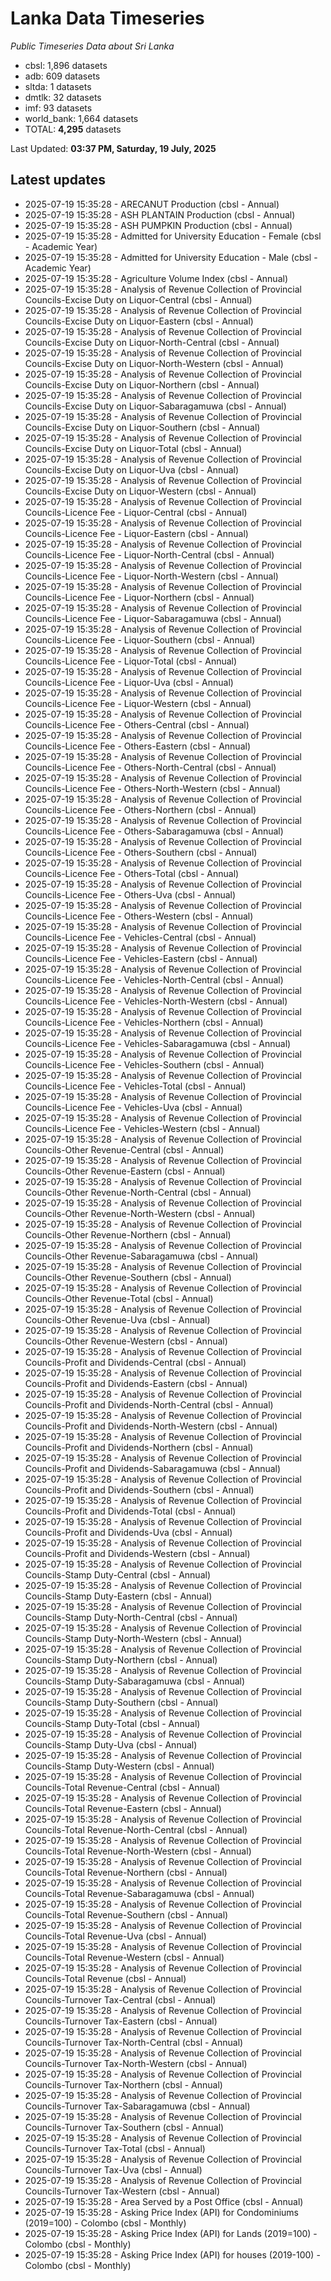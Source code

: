 # Lanka Data Timeseries
*Public Timeseries Data about Sri Lanka*

* cbsl: 1,896 datasets
* adb: 609 datasets
* sltda: 1 datasets
* dmtlk: 32 datasets
* imf: 93 datasets
* world_bank: 1,664 datasets
* TOTAL: **4,295** datasets

Last Updated: **03:37 PM, Saturday, 19 July, 2025**

## Latest updates

* 2025-07-19 15:35:28 - ARECANUT Production (cbsl - Annual)
* 2025-07-19 15:35:28 - ASH PLANTAIN Production (cbsl - Annual)
* 2025-07-19 15:35:28 - ASH PUMPKIN Production (cbsl - Annual)
* 2025-07-19 15:35:28 - Admitted for University Education - Female (cbsl - Academic Year)
* 2025-07-19 15:35:28 - Admitted for University Education - Male (cbsl - Academic Year)
* 2025-07-19 15:35:28 - Agriculture Volume Index (cbsl - Annual)
* 2025-07-19 15:35:28 - Analysis of Revenue Collection of Provincial Councils-Excise Duty on Liquor-Central (cbsl - Annual)
* 2025-07-19 15:35:28 - Analysis of Revenue Collection of Provincial Councils-Excise Duty on Liquor-Eastern (cbsl - Annual)
* 2025-07-19 15:35:28 - Analysis of Revenue Collection of Provincial Councils-Excise Duty on Liquor-North-Central (cbsl - Annual)
* 2025-07-19 15:35:28 - Analysis of Revenue Collection of Provincial Councils-Excise Duty on Liquor-North-Western (cbsl - Annual)
* 2025-07-19 15:35:28 - Analysis of Revenue Collection of Provincial Councils-Excise Duty on Liquor-Northern (cbsl - Annual)
* 2025-07-19 15:35:28 - Analysis of Revenue Collection of Provincial Councils-Excise Duty on Liquor-Sabaragamuwa (cbsl - Annual)
* 2025-07-19 15:35:28 - Analysis of Revenue Collection of Provincial Councils-Excise Duty on Liquor-Southern (cbsl - Annual)
* 2025-07-19 15:35:28 - Analysis of Revenue Collection of Provincial Councils-Excise Duty on Liquor-Total (cbsl - Annual)
* 2025-07-19 15:35:28 - Analysis of Revenue Collection of Provincial Councils-Excise Duty on Liquor-Uva (cbsl - Annual)
* 2025-07-19 15:35:28 - Analysis of Revenue Collection of Provincial Councils-Excise Duty on Liquor-Western (cbsl - Annual)
* 2025-07-19 15:35:28 - Analysis of Revenue Collection of Provincial Councils-Licence Fee - Liquor-Central (cbsl - Annual)
* 2025-07-19 15:35:28 - Analysis of Revenue Collection of Provincial Councils-Licence Fee - Liquor-Eastern (cbsl - Annual)
* 2025-07-19 15:35:28 - Analysis of Revenue Collection of Provincial Councils-Licence Fee - Liquor-North-Central (cbsl - Annual)
* 2025-07-19 15:35:28 - Analysis of Revenue Collection of Provincial Councils-Licence Fee - Liquor-North-Western (cbsl - Annual)
* 2025-07-19 15:35:28 - Analysis of Revenue Collection of Provincial Councils-Licence Fee - Liquor-Northern (cbsl - Annual)
* 2025-07-19 15:35:28 - Analysis of Revenue Collection of Provincial Councils-Licence Fee - Liquor-Sabaragamuwa (cbsl - Annual)
* 2025-07-19 15:35:28 - Analysis of Revenue Collection of Provincial Councils-Licence Fee - Liquor-Southern (cbsl - Annual)
* 2025-07-19 15:35:28 - Analysis of Revenue Collection of Provincial Councils-Licence Fee - Liquor-Total (cbsl - Annual)
* 2025-07-19 15:35:28 - Analysis of Revenue Collection of Provincial Councils-Licence Fee - Liquor-Uva (cbsl - Annual)
* 2025-07-19 15:35:28 - Analysis of Revenue Collection of Provincial Councils-Licence Fee - Liquor-Western (cbsl - Annual)
* 2025-07-19 15:35:28 - Analysis of Revenue Collection of Provincial Councils-Licence Fee - Others-Central (cbsl - Annual)
* 2025-07-19 15:35:28 - Analysis of Revenue Collection of Provincial Councils-Licence Fee - Others-Eastern (cbsl - Annual)
* 2025-07-19 15:35:28 - Analysis of Revenue Collection of Provincial Councils-Licence Fee - Others-North-Central (cbsl - Annual)
* 2025-07-19 15:35:28 - Analysis of Revenue Collection of Provincial Councils-Licence Fee - Others-North-Western (cbsl - Annual)
* 2025-07-19 15:35:28 - Analysis of Revenue Collection of Provincial Councils-Licence Fee - Others-Northern (cbsl - Annual)
* 2025-07-19 15:35:28 - Analysis of Revenue Collection of Provincial Councils-Licence Fee - Others-Sabaragamuwa (cbsl - Annual)
* 2025-07-19 15:35:28 - Analysis of Revenue Collection of Provincial Councils-Licence Fee - Others-Southern (cbsl - Annual)
* 2025-07-19 15:35:28 - Analysis of Revenue Collection of Provincial Councils-Licence Fee - Others-Total (cbsl - Annual)
* 2025-07-19 15:35:28 - Analysis of Revenue Collection of Provincial Councils-Licence Fee - Others-Uva (cbsl - Annual)
* 2025-07-19 15:35:28 - Analysis of Revenue Collection of Provincial Councils-Licence Fee - Others-Western (cbsl - Annual)
* 2025-07-19 15:35:28 - Analysis of Revenue Collection of Provincial Councils-Licence Fee - Vehicles-Central (cbsl - Annual)
* 2025-07-19 15:35:28 - Analysis of Revenue Collection of Provincial Councils-Licence Fee - Vehicles-Eastern (cbsl - Annual)
* 2025-07-19 15:35:28 - Analysis of Revenue Collection of Provincial Councils-Licence Fee - Vehicles-North-Central (cbsl - Annual)
* 2025-07-19 15:35:28 - Analysis of Revenue Collection of Provincial Councils-Licence Fee - Vehicles-North-Western (cbsl - Annual)
* 2025-07-19 15:35:28 - Analysis of Revenue Collection of Provincial Councils-Licence Fee - Vehicles-Northern (cbsl - Annual)
* 2025-07-19 15:35:28 - Analysis of Revenue Collection of Provincial Councils-Licence Fee - Vehicles-Sabaragamuwa (cbsl - Annual)
* 2025-07-19 15:35:28 - Analysis of Revenue Collection of Provincial Councils-Licence Fee - Vehicles-Southern (cbsl - Annual)
* 2025-07-19 15:35:28 - Analysis of Revenue Collection of Provincial Councils-Licence Fee - Vehicles-Total (cbsl - Annual)
* 2025-07-19 15:35:28 - Analysis of Revenue Collection of Provincial Councils-Licence Fee - Vehicles-Uva (cbsl - Annual)
* 2025-07-19 15:35:28 - Analysis of Revenue Collection of Provincial Councils-Licence Fee - Vehicles-Western (cbsl - Annual)
* 2025-07-19 15:35:28 - Analysis of Revenue Collection of Provincial Councils-Other Revenue-Central (cbsl - Annual)
* 2025-07-19 15:35:28 - Analysis of Revenue Collection of Provincial Councils-Other Revenue-Eastern (cbsl - Annual)
* 2025-07-19 15:35:28 - Analysis of Revenue Collection of Provincial Councils-Other Revenue-North-Central (cbsl - Annual)
* 2025-07-19 15:35:28 - Analysis of Revenue Collection of Provincial Councils-Other Revenue-North-Western (cbsl - Annual)
* 2025-07-19 15:35:28 - Analysis of Revenue Collection of Provincial Councils-Other Revenue-Northern (cbsl - Annual)
* 2025-07-19 15:35:28 - Analysis of Revenue Collection of Provincial Councils-Other Revenue-Sabaragamuwa (cbsl - Annual)
* 2025-07-19 15:35:28 - Analysis of Revenue Collection of Provincial Councils-Other Revenue-Southern (cbsl - Annual)
* 2025-07-19 15:35:28 - Analysis of Revenue Collection of Provincial Councils-Other Revenue-Total (cbsl - Annual)
* 2025-07-19 15:35:28 - Analysis of Revenue Collection of Provincial Councils-Other Revenue-Uva (cbsl - Annual)
* 2025-07-19 15:35:28 - Analysis of Revenue Collection of Provincial Councils-Other Revenue-Western (cbsl - Annual)
* 2025-07-19 15:35:28 - Analysis of Revenue Collection of Provincial Councils-Profit and Dividends-Central (cbsl - Annual)
* 2025-07-19 15:35:28 - Analysis of Revenue Collection of Provincial Councils-Profit and Dividends-Eastern (cbsl - Annual)
* 2025-07-19 15:35:28 - Analysis of Revenue Collection of Provincial Councils-Profit and Dividends-North-Central (cbsl - Annual)
* 2025-07-19 15:35:28 - Analysis of Revenue Collection of Provincial Councils-Profit and Dividends-North-Western (cbsl - Annual)
* 2025-07-19 15:35:28 - Analysis of Revenue Collection of Provincial Councils-Profit and Dividends-Northern (cbsl - Annual)
* 2025-07-19 15:35:28 - Analysis of Revenue Collection of Provincial Councils-Profit and Dividends-Sabaragamuwa (cbsl - Annual)
* 2025-07-19 15:35:28 - Analysis of Revenue Collection of Provincial Councils-Profit and Dividends-Southern (cbsl - Annual)
* 2025-07-19 15:35:28 - Analysis of Revenue Collection of Provincial Councils-Profit and Dividends-Total (cbsl - Annual)
* 2025-07-19 15:35:28 - Analysis of Revenue Collection of Provincial Councils-Profit and Dividends-Uva (cbsl - Annual)
* 2025-07-19 15:35:28 - Analysis of Revenue Collection of Provincial Councils-Profit and Dividends-Western (cbsl - Annual)
* 2025-07-19 15:35:28 - Analysis of Revenue Collection of Provincial Councils-Stamp Duty-Central (cbsl - Annual)
* 2025-07-19 15:35:28 - Analysis of Revenue Collection of Provincial Councils-Stamp Duty-Eastern (cbsl - Annual)
* 2025-07-19 15:35:28 - Analysis of Revenue Collection of Provincial Councils-Stamp Duty-North-Central (cbsl - Annual)
* 2025-07-19 15:35:28 - Analysis of Revenue Collection of Provincial Councils-Stamp Duty-North-Western (cbsl - Annual)
* 2025-07-19 15:35:28 - Analysis of Revenue Collection of Provincial Councils-Stamp Duty-Northern (cbsl - Annual)
* 2025-07-19 15:35:28 - Analysis of Revenue Collection of Provincial Councils-Stamp Duty-Sabaragamuwa (cbsl - Annual)
* 2025-07-19 15:35:28 - Analysis of Revenue Collection of Provincial Councils-Stamp Duty-Southern (cbsl - Annual)
* 2025-07-19 15:35:28 - Analysis of Revenue Collection of Provincial Councils-Stamp Duty-Total (cbsl - Annual)
* 2025-07-19 15:35:28 - Analysis of Revenue Collection of Provincial Councils-Stamp Duty-Uva (cbsl - Annual)
* 2025-07-19 15:35:28 - Analysis of Revenue Collection of Provincial Councils-Stamp Duty-Western (cbsl - Annual)
* 2025-07-19 15:35:28 - Analysis of Revenue Collection of Provincial Councils-Total Revenue-Central (cbsl - Annual)
* 2025-07-19 15:35:28 - Analysis of Revenue Collection of Provincial Councils-Total Revenue-Eastern (cbsl - Annual)
* 2025-07-19 15:35:28 - Analysis of Revenue Collection of Provincial Councils-Total Revenue-North-Central (cbsl - Annual)
* 2025-07-19 15:35:28 - Analysis of Revenue Collection of Provincial Councils-Total Revenue-North-Western (cbsl - Annual)
* 2025-07-19 15:35:28 - Analysis of Revenue Collection of Provincial Councils-Total Revenue-Northern (cbsl - Annual)
* 2025-07-19 15:35:28 - Analysis of Revenue Collection of Provincial Councils-Total Revenue-Sabaragamuwa (cbsl - Annual)
* 2025-07-19 15:35:28 - Analysis of Revenue Collection of Provincial Councils-Total Revenue-Southern (cbsl - Annual)
* 2025-07-19 15:35:28 - Analysis of Revenue Collection of Provincial Councils-Total Revenue-Uva (cbsl - Annual)
* 2025-07-19 15:35:28 - Analysis of Revenue Collection of Provincial Councils-Total Revenue-Western (cbsl - Annual)
* 2025-07-19 15:35:28 - Analysis of Revenue Collection of Provincial Councils-Total Revenue (cbsl - Annual)
* 2025-07-19 15:35:28 - Analysis of Revenue Collection of Provincial Councils-Turnover Tax-Central (cbsl - Annual)
* 2025-07-19 15:35:28 - Analysis of Revenue Collection of Provincial Councils-Turnover Tax-Eastern (cbsl - Annual)
* 2025-07-19 15:35:28 - Analysis of Revenue Collection of Provincial Councils-Turnover Tax-North-Central (cbsl - Annual)
* 2025-07-19 15:35:28 - Analysis of Revenue Collection of Provincial Councils-Turnover Tax-North-Western (cbsl - Annual)
* 2025-07-19 15:35:28 - Analysis of Revenue Collection of Provincial Councils-Turnover Tax-Northern (cbsl - Annual)
* 2025-07-19 15:35:28 - Analysis of Revenue Collection of Provincial Councils-Turnover Tax-Sabaragamuwa (cbsl - Annual)
* 2025-07-19 15:35:28 - Analysis of Revenue Collection of Provincial Councils-Turnover Tax-Southern (cbsl - Annual)
* 2025-07-19 15:35:28 - Analysis of Revenue Collection of Provincial Councils-Turnover Tax-Total (cbsl - Annual)
* 2025-07-19 15:35:28 - Analysis of Revenue Collection of Provincial Councils-Turnover Tax-Uva (cbsl - Annual)
* 2025-07-19 15:35:28 - Analysis of Revenue Collection of Provincial Councils-Turnover Tax-Western (cbsl - Annual)
* 2025-07-19 15:35:28 - Area Served by a Post Office (cbsl - Annual)
* 2025-07-19 15:35:28 - Asking Price Index (API) for Condominiums (2019=100) - Colombo (cbsl - Monthly)
* 2025-07-19 15:35:28 - Asking Price Index (API) for Lands (2019=100) - Colombo (cbsl - Monthly)
* 2025-07-19 15:35:28 - Asking Price Index (API) for houses (2019-100) - Colombo (cbsl - Monthly)